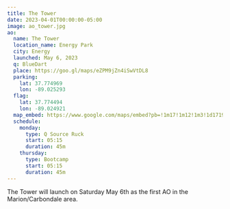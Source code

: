 ```yaml
---
title: The Tower
date: 2023-04-01T00:00:00-05:00
image: ao_tower.jpg
ao:
  name: The Tower
  location_name: Energy Park
  city: Energy
  launched: May 6, 2023
  q: BlueDart
  place: https://goo.gl/maps/eZPM9jZn4iSwVtDL8
  parking:
    lat: 37.774969
    lon: -89.025293
  flag:
    lat: 37.774494
    lon: -89.024921
  map_embed: https://www.google.com/maps/embed?pb=!1m17!1m12!1m3!1d1719.8481709872053!2d-89.0260153742082!3d37.774494179037696!2m3!1f0!2f0!3f0!3m2!1i1024!2i768!4f13.1!3m2!1m1!2zMzfCsDQ2JzI4LjIiTiA4OcKwMDEnMjkuNyJX!5e1!3m2!1sen!2sus!4v1680382148160!5m2!1sen!2sus
  schedule:
    monday:
      type: Q Source Ruck
      start: 05:15
      duration: 45m
    thursday:
      type: Bootcamp
      start: 05:15
      duration: 45m
---
```

The Tower will launch on Saturday May 6th as the first AO in the Marion/Carbondale area.
